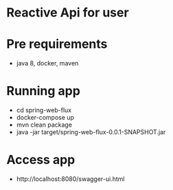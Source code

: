 # Reactive Api for user

# Pre requirements
- java 8, docker, maven


# Running app
- cd spring-web-flux
- docker-compose up
- mvn clean package
- java -jar target/spring-web-flux-0.0.1-SNAPSHOT.jar

# Access app
- http://localhost:8080/swagger-ui.html


